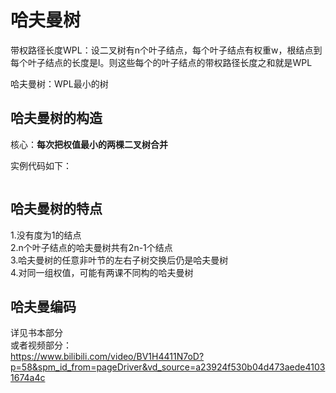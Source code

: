 # 哈夫曼树  
带权路径长度WPL：设二叉树有n个叶子结点，每个叶子结点有权重w，根结点到每个叶子结点的长度是l。则这些每个的叶子结点的带权路径长度之和就是WPL   

哈夫曼树：WPL最小的树   

## 哈夫曼树的构造   
核心：**每次把权值最小的两棵二叉树合并**    

实例代码如下：  
```c

```

## 哈夫曼树的特点   
1.没有度为1的结点   
2.n个叶子结点的哈夫曼树共有2n-1个结点   
3.哈夫曼树的任意非叶节的左右子树交换后仍是哈夫曼树  
4.对同一组权值，可能有两课不同构的哈夫曼树  

## 哈夫曼编码   
详见书本部分    
或者视频部分：  
https://www.bilibili.com/video/BV1H4411N7oD?p=58&spm_id_from=pageDriver&vd_source=a23924f530b04d473aede41031674a4c  